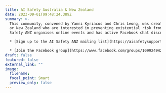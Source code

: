 ```yaml
---
title: AI Safety Australia & New Zealand
date: 2023-09-01T09:48:24.389Z
summary: >-
  This community, convened by Yanni Kyriacos and Chris Leong, was created for people in Australia
  or New Zealand who are interested in preventing existential risk from AI. AI
  Safety ANZ organises online events and has active Facebook chat discussions.

  * [Sign up to the AI Safety ANZ mailing list](https://aisafetysupport.us14.list-manage.com/subscribe?u=d1f02c8a936106ad288cdf2ec&id=2e002b7472)

  * [Join the Facebook group](https://www.facebook.com/groups/1099249420923957/)
draft: false
featured: false
external_link: ""
image:
  filename: 
  focal_point: Smart
  preview_only: false
---
```

